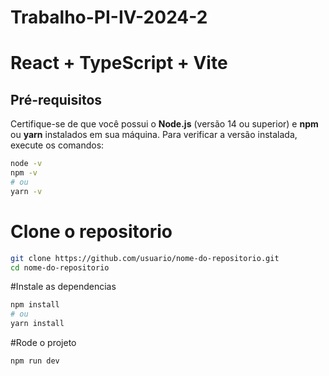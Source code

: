 # Trabalho-PI-IV-2024-2
# React + TypeScript + Vite

## Pré-requisitos

Certifique-se de que você possui o **Node.js** (versão 14 ou superior) e **npm** ou **yarn** instalados em sua máquina. Para verificar a versão instalada, execute os comandos:

```bash
node -v
npm -v
# ou
yarn -v
```

# Clone  o repositorio
```bash
git clone https://github.com/usuario/nome-do-repositorio.git
cd nome-do-repositorio
```

#Instale as dependencias
```bash
npm install
# ou
yarn install
```

#Rode o projeto
```bash
npm run dev
```
